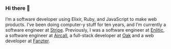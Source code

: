 ### Hi there 👋

I’m a software developer using Elixir, Ruby, and JavaScript to make web products. I’ve been doing computer-y stuff for ten years, and I’m currently a software engineer at [Stripe](https://stripe.com). Previously, I was a software engineer at [Enlitic](https://enlitic.com), a software engineer at [Aircall](https://aircall.io), a full-stack developer at [Oak](https://oak.is) and a web developer at [Fanzter](https://en.wikipedia.org/wiki/Fanzter).
